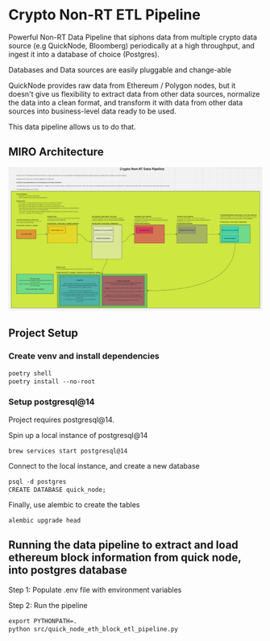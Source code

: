 # Crypto Non-RT ETL Pipeline

Powerful Non-RT Data Pipeline that siphons data from multiple crypto data source (e.g QuickNode, Bloomberg) periodically at a high throughput, and ingest it into a database of choice (Postgres).

Databases and Data sources are easily pluggable and change-able

QuickNode provides raw data from Ethereum / Polygon nodes, but it doesn't give us flexibility to extract data from other data sources, normalize the data into a clean format, and transform it with data from other data sources into business-level data ready to be used.

This data pipeline allows us to do that.

## MIRO Architecture 
 
![image](./images/architecture.png)

## Project Setup

### Create venv and install dependencies

```commandline
poetry shell
poetry install --no-root
```

### Setup postgresql@14

Project requires postgresql@14.

Spin up a local instance of postgresql@14

```
brew services start postgresql@14
```

Connect to the local instance, and create a new database

```commandline
psql -d postgres
CREATE DATABASE quick_node;
```

Finally, use alembic to create the tables

```
alembic upgrade head
```

## Running the data pipeline to extract and load ethereum block information from quick node, into postgres database

Step 1: Populate .env file with environment variables

Step 2: Run the pipeline

```commandline
export PYTHONPATH=.
python src/quick_node_eth_block_etl_pipeline.py
```
